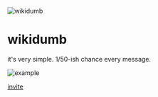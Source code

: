 ![wikidumb](https://static.violet.wtf/wd.png)
# wikidumb
it's very simple. 1/50-ish chance every message.

![example](https://static.violet.wtf/wdex.png)

[invite](https://discord.com/api/oauth2/authorize?client_id=862143718421037066&permissions=0&scope=bot)